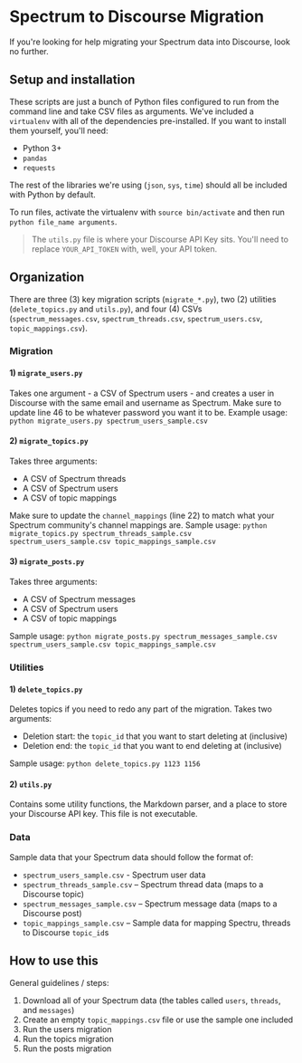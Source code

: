 # Spectrum to Discourse Migration

If you're looking for help migrating your Spectrum data into Discourse, look no further.

## Setup and installation

These scripts are just a bunch of Python files configured to run from the command line and take CSV files as arguments. We've included a `virtualenv` with all of the dependencies pre-installed. If you want to install them yourself, you'll need:

- Python 3+
- `pandas`
- `requests`

The rest of the libraries we're using (`json`, `sys`, `time`) should all be included with Python by default. 

To run files, activate the virtualenv with `source bin/activate` and then run `python file_name arguments`.

> The `utils.py` file is where your Discourse API Key sits. You'll need to replace `YOUR_API_TOKEN` with, well, your API token.

## Organization

There are three (3) key migration scripts (`migrate_*.py`), two (2) utilities (`delete_topics.py` and `utils.py`), and four (4) CSVs (`spectrum_messages.csv`, `spectrum_threads.csv`, `spectrum_users.csv`, `topic_mappings.csv`). 

### Migration

#### 1) `migrate_users.py`

Takes one argument - a CSV of Spectrum users - and creates a user in Discourse with the same email and username as Spectrum. Make sure to update line 46 to be whatever password you want it to be. Example usage: `python migrate_users.py spectrum_users_sample.csv`

#### 2) `migrate_topics.py`

Takes three arguments:

- A CSV of Spectrum threads
- A CSV of Spectrum users
- A CSV of topic mappings

Make sure to update the `channel_mappings` (line 22) to match what your Spectrum community's channel mappings are. Sample usage: `python migrate_topics.py spectrum_threads_sample.csv spectrum_users_sample.csv topic_mappings_sample.csv`

#### 3) `migrate_posts.py`

Takes three arguments:

- A CSV of Spectrum messages
- A CSV of Spectrum users
- A CSV of topic mappings

Sample usage: `python migrate_posts.py spectrum_messages_sample.csv spectrum_users_sample.csv topic_mappings_sample.csv`

### Utilities

#### 1) `delete_topics.py`

Deletes topics if you need to redo any part of the migration. Takes two arguments:

- Deletion start: the `topic_id` that you want to start deleting at (inclusive)
- Deletion end: the `topic_id` that you want to end deleting at (inclusive)

Sample usage: `python delete_topics.py 1123 1156`

#### 2) `utils.py`

Contains some utility functions, the Markdown parser, and a place to store your Discourse API key. This file is not executable.

### Data

Sample data that your Spectrum data should follow the format of:

- `spectrum_users_sample.csv` - Spectrum user data
- `spectrum_threads_sample.csv` – Spectrum thread data (maps to a Discourse topic)
- `spectrum_messages_sample.csv` – Spectrum message data (maps to a Discourse post)
- `topic_mappings_sample.csv` – Sample data for mapping Spectru, threads to Discourse `topic_id`s

## How to use this

General guidelines / steps:

1) Download all of your Spectrum data (the tables called `users`, `threads`, and `messages`)
2) Create an empty `topic_mappings.csv` file or use the sample one included
3) Run the users migration
4) Run the topics migration
5) Run the posts migration